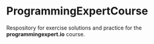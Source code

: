 # ProgrammingExpertCourse

Respository for exercise solutions and practice for the **programmingexpert.io** course. 

